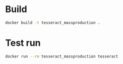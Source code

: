# Build

```bash
docker build -t tesseract_massproduction .
```

# Test run
```bash
docker run --rm tesseract_massproduction tesseract
```
